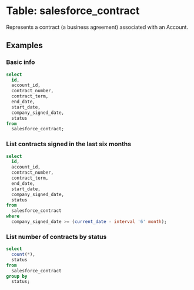 # Table: salesforce_contract

Represents a contract (a business agreement) associated with an Account.

## Examples

### Basic info

```sql
select
  id,
  account_id,
  contract_number,
  contract_term,
  end_date,
  start_date,
  company_signed_date,
  status
from
  salesforce_contract;
```

### List contracts signed in the last six months

```sql
select
  id,
  account_id,
  contract_number,
  contract_term,
  end_date,
  start_date,
  company_signed_date,
  status
from
  salesforce_contract
where
  company_signed_date >= (current_date - interval '6' month);
```

### List number of contracts by status

```sql
select
  count(*),
  status
from
  salesforce_contract
group by
  status;
```
